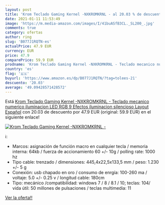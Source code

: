 ```yaml
---
layout: post
title: 'Krom Teclado Gaming Kernel -NXKROMKRNL - al 20.03 % de descuento'
date: 2021-01-11 11:53:49
image: 'https://m.media-amazon.com/images/I/41buASfB3CL._SL200_.jpg'
comments: true
category: ofertas
author: ring
slug: 'B077J1RQTN-es'
actualPrice: 47.9 EUR
currency: EUR
price: 47.9
comparePrice: 59.9 EUR
prodname: 'Krom Teclado Gaming Kernel -NXKROMKRNL - Teclado mecanico numerico  iluminacion LED RGB  9 Efectos iluminacion  silencioso  Layout Español'
country: 'es'
flag: '🇪🇸'
buyurl: 'https://www.amazon.es/dp/B077J1RQTN/?tag=tolees-21'
descuento: '20.03'
average: '49.09428571428572'
---
```


Está [Krom Teclado Gaming Kernel -NXKROMKRNL - Teclado mecanico numerico  iluminacion LED RGB  9 Efectos iluminacion  silencioso  Layout Español](https://www.amazon.es/dp/B077J1RQTN/?tag=tolees-21) con 20.03 de descuento por 47.9 EUR (original: 59.9 EUR) en el siguiente enlace!

[![Krom Teclado Gaming Kernel -NXKROMKRNL -](https://m.media-amazon.com/images/I/41buASfB3CL._SL200_.jpg)](https://www.amazon.es/dp/B077J1RQTN/?tag=tolees-21)

ℹ️:

- Marcos: asignación de función macro en cualquier tecla / memoria interna: 64kb / fuerza de accionamiento 60 +/- 10g / polling rate: 1000 hz
- Tipo cable: trenzado / dimensiones: 445,4x22,5x133,5 mm / peso: 1.230 +/- 5 g
- Conexión: usb chapado en oro / consumo de enrgía: 100-260 ma / voltaje: 5.0 +/- 0.25 v / longitud cable: 180cm
- Tipo: mecánico /compatibilidad: windows 7 / 8 / 8.1 / 10; teclas: 104/ vida útil: 50 millones de pulsaciones / teclas multimedia: 11

[Ver la oferta!!](https://www.amazon.es/dp/B077J1RQTN/?tag=tolees-21)
